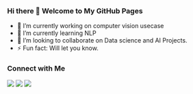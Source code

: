 ### Hi there 👋 Welcome to My GitHub Pages

- 🔭 I’m currently working on computer vision usecase
- 🌱 I’m currently learning NLP
- 👯 I’m looking to collaborate on Data science and AI Projects.
- ⚡ Fun fact: Will let you know.
### Connect with Me

[<img src="https://img.shields.io/badge/linkedin-%230077B5.svg?&style=for-the-badge&logo=linkedin&logoColor=white" />](https://www.linkedin.com/in/darpan-lekharu/)
[<img src="https://img.shields.io/badge/medium-%2312100E.svg?&style=for-the-badge&logo=medium&logoColor=white" />](https://medium.com/@darpanlekharu4)
[<img src="https://img.shields.io/badge/gmail-D14836?&style=for-the-badge&logo=gmail&logoColor=white" />](mailto:darpanlekharu@gmail.com)
	
